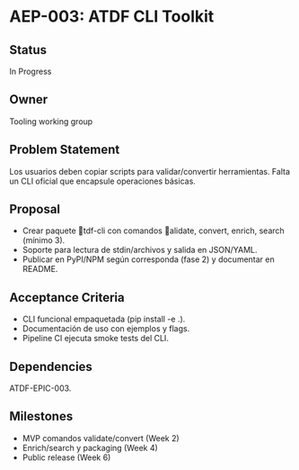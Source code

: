 ﻿# AEP-003: ATDF CLI Toolkit

## Status
In Progress

## Owner
Tooling working group

## Problem Statement
Los usuarios deben copiar scripts para validar/convertir herramientas. Falta un CLI oficial que encapsule operaciones básicas.

## Proposal
- Crear paquete tdf-cli con comandos alidate, convert, enrich, search (mínimo 3).
- Soporte para lectura de stdin/archivos y salida en JSON/YAML.
- Publicar en PyPI/NPM según corresponda (fase 2) y documentar en README.

## Acceptance Criteria
- CLI funcional empaquetada (pip install -e .).
- Documentación de uso con ejemplos y flags.
- Pipeline CI ejecuta smoke tests del CLI.

## Dependencies
ATDF-EPIC-003.

## Milestones
- MVP comandos validate/convert (Week 2)
- Enrich/search y packaging (Week 4)
- Public release (Week 6)
